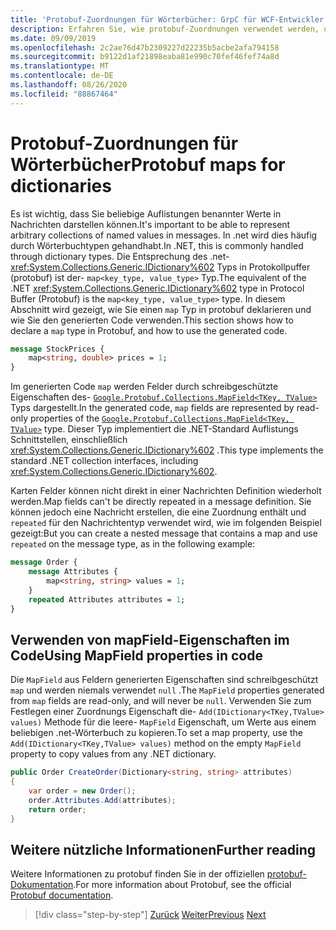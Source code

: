 ```yaml
---
title: 'Protobuf-Zuordnungen für Wörterbücher: GrpC für WCF-Entwickler'
description: Erfahren Sie, wie protobuf-Zuordnungen verwendet werden, um Wörterbuchtypen in .net darzustellen.
ms.date: 09/09/2019
ms.openlocfilehash: 2c2ae76d47b2309227d22235b5acbe2afa794158
ms.sourcegitcommit: b9122d1af21898eaba81e990c70fef46fef74a8d
ms.translationtype: MT
ms.contentlocale: de-DE
ms.lasthandoff: 08/26/2020
ms.locfileid: "88867464"
---
```

# <a name="protobuf-maps-for-dictionaries"></a><span data-ttu-id="f0f40-103">Protobuf-Zuordnungen für Wörterbücher</span><span class="sxs-lookup"><span data-stu-id="f0f40-103">Protobuf maps for dictionaries</span></span>

<span data-ttu-id="f0f40-104">Es ist wichtig, dass Sie beliebige Auflistungen benannter Werte in Nachrichten darstellen können.</span><span class="sxs-lookup"><span data-stu-id="f0f40-104">It's important to be able to represent arbitrary collections of named values in messages.</span></span> <span data-ttu-id="f0f40-105">In .net wird dies häufig durch Wörterbuchtypen gehandhabt.</span><span class="sxs-lookup"><span data-stu-id="f0f40-105">In .NET, this is commonly handled through dictionary types.</span></span> <span data-ttu-id="f0f40-106">Die Entsprechung des .net- <xref:System.Collections.Generic.IDictionary%602> Typs in Protokollpuffer (protobuf) ist der- `map<key_type, value_type>` Typ.</span><span class="sxs-lookup"><span data-stu-id="f0f40-106">The equivalent of the .NET <xref:System.Collections.Generic.IDictionary%602> type in Protocol Buffer (Protobuf) is the `map<key_type, value_type>` type.</span></span> <span data-ttu-id="f0f40-107">In diesem Abschnitt wird gezeigt, wie Sie einen `map` Typ in protobuf deklarieren und wie Sie den generierten Code verwenden.</span><span class="sxs-lookup"><span data-stu-id="f0f40-107">This section shows how to declare a `map` type in Protobuf, and how to use the generated code.</span></span>

```protobuf
message StockPrices {
    map<string, double> prices = 1;
}
```

<span data-ttu-id="f0f40-108">Im generierten Code `map` werden Felder durch schreibgeschützte Eigenschaften des- [`Google.Protobuf.Collections.MapField<TKey, TValue>`][map-field] Typs dargestellt.</span><span class="sxs-lookup"><span data-stu-id="f0f40-108">In the generated code, `map` fields are represented by read-only properties of the [`Google.Protobuf.Collections.MapField<TKey, TValue>`][map-field] type.</span></span> <span data-ttu-id="f0f40-109">Dieser Typ implementiert die .NET-Standard Auflistungs Schnittstellen, einschließlich <xref:System.Collections.Generic.IDictionary%602> .</span><span class="sxs-lookup"><span data-stu-id="f0f40-109">This type implements the standard .NET collection interfaces, including <xref:System.Collections.Generic.IDictionary%602>.</span></span>

<span data-ttu-id="f0f40-110">Karten Felder können nicht direkt in einer Nachrichten Definition wiederholt werden.</span><span class="sxs-lookup"><span data-stu-id="f0f40-110">Map fields can't be directly repeated in a message definition.</span></span> <span data-ttu-id="f0f40-111">Sie können jedoch eine Nachricht erstellen, die eine Zuordnung enthält und `repeated` für den Nachrichtentyp verwendet wird, wie im folgenden Beispiel gezeigt:</span><span class="sxs-lookup"><span data-stu-id="f0f40-111">But you can create a nested message that contains a map and use `repeated` on the message type, as in the following example:</span></span>

```protobuf
message Order {
    message Attributes {
        map<string, string> values = 1;
    }
    repeated Attributes attributes = 1;
}
```

## <a name="using-mapfield-properties-in-code"></a><span data-ttu-id="f0f40-112">Verwenden von mapField-Eigenschaften im Code</span><span class="sxs-lookup"><span data-stu-id="f0f40-112">Using MapField properties in code</span></span>

<span data-ttu-id="f0f40-113">Die `MapField` aus Feldern generierten Eigenschaften sind schreibgeschützt `map` und werden niemals verwendet `null` .</span><span class="sxs-lookup"><span data-stu-id="f0f40-113">The `MapField` properties generated from `map` fields are read-only, and will never be `null`.</span></span> <span data-ttu-id="f0f40-114">Verwenden Sie zum Festlegen einer Zuordnungs Eigenschaft die- `Add(IDictionary<TKey,TValue> values)` Methode für die leere- `MapField` Eigenschaft, um Werte aus einem beliebigen .net-Wörterbuch zu kopieren.</span><span class="sxs-lookup"><span data-stu-id="f0f40-114">To set a map property, use the `Add(IDictionary<TKey,TValue> values)` method on the empty `MapField` property to copy values from any .NET dictionary.</span></span>

```csharp
public Order CreateOrder(Dictionary<string, string> attributes)
{
    var order = new Order();
    order.Attributes.Add(attributes);
    return order;
}
```

## <a name="further-reading"></a><span data-ttu-id="f0f40-115">Weitere nützliche Informationen</span><span class="sxs-lookup"><span data-stu-id="f0f40-115">Further reading</span></span>

<span data-ttu-id="f0f40-116">Weitere Informationen zu protobuf finden Sie in der offiziellen [protobuf-Dokumentation](https://developers.google.com/protocol-buffers/docs/overview).</span><span class="sxs-lookup"><span data-stu-id="f0f40-116">For more information about Protobuf, see the official [Protobuf documentation](https://developers.google.com/protocol-buffers/docs/overview).</span></span>

[map-field]: https://developers.google.cn/protocol-buffers/docs/reference/csharp/class/google/protobuf/collections/map-field-t-key-t-value-

>[!div class="step-by-step"]
><span data-ttu-id="f0f40-117">[Zurück](protobuf-enums.md)
>[Weiter](wcf-services-to-grpc-comparison.md)</span><span class="sxs-lookup"><span data-stu-id="f0f40-117">[Previous](protobuf-enums.md)
[Next](wcf-services-to-grpc-comparison.md)</span></span>
